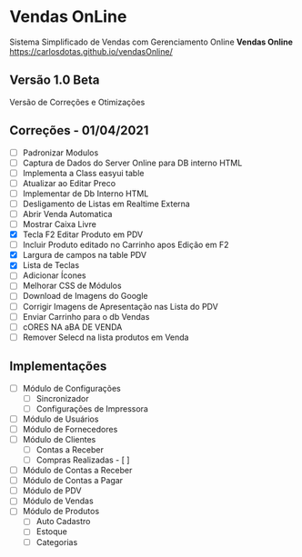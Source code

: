 # Vendas OnLine

Sistema Simplificado de Vendas com Gerenciamento Online **Vendas Online**
https://carlosdotas.github.io/vendasOnline/

## Versão 1.0 Beta 
Versão de Correções e Otimizações
## Correções - 01/04/2021 
 - [ ] Padronizar Modulos
 - [ ] Captura de Dados do Server Online para DB interno HTML
 - [ ] Implementa a Class easyui table
 - [ ] Atualizar ao Editar Preco
 - [ ] Implementar de Db Interno HTML
 - [ ] Desligamento de Listas em Realtime Externa
 - [ ] Abrir Venda Automatica
 - [ ] Mostrar Caixa Livre
 - [x] Tecla F2 Editar Produto em PDV
 - [ ] Incluir Produto editado no Carrinho apos Edição em F2
 - [x] Largura de campos na table PDV
 - [x] Lista de Teclas
 - [ ] Adicionar Ícones
 - [ ] Melhorar CSS de Módulos
 - [ ] Download de Imagens do Google
 - [ ] Corrigir Imagens de Apresentação nas Lista do PDV
 - [ ] Enviar Carrinho para o db Vendas
 - [ ] cORES NA aBA DE VENDA
 - [ ] Remover Selecd na lista produtos em Venda
 
## Implementações
 - [ ] Módulo de Configurações
 	 - [ ] Sincronizador
 	 - [ ] Configurações de Impressora
 - [ ] Módulo de Usuários
 - [ ] Módulo  de Fornecedores
 - [ ] Módulo de Clientes
	 - [ ] Contas a Receber
	 - [ ] Compras Realizadas - [ ] 
 - [ ] Módulo  de Contas a Receber
 - [ ] Módulo de Contas a Pagar
 - [ ] Módulo de PDV
 - [ ] Módulo de Vendas
 - [ ] Módulo de Produtos
	 - [ ] Auto Cadastro
	 - [ ] Estoque
	 - [ ] Categorias

```
